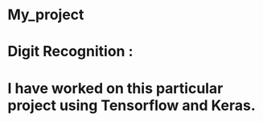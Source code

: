 # My_project
# Digit Recognition :
# I have worked on this particular project using Tensorflow and Keras.
